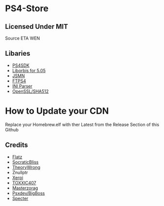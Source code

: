# PS4-Store

## Licensed Under MIT

Source ETA WEN

## Libaries


- [PS4SDK](https://github.com/psxdev/ps4sdk/tree/firmware505)
- [Liborbis for 5.05](https://github.com/orbisdev/liborbis)
- [JSMN](https://github.com/zserge/jsmn)
- [FTPS4](https://github.com/xerpi/FTPS4)
- [INI Parser](https://github.com/mlking/Simple-INI)
- [OpenSSL/SHA512](https://github.com/openssl/openssl)


# How to Update your CDN

Replace your Homebrew.elf with ther Latest from the Release Section of this Github

## Credits

- [Flatz](https://twitter.com/flat_z)
- [SocraticBliss](https://twitter.com/SocraticBliss)
- [TheoryWrong](https://twitter.com/TheoryWrong)
- Znullptr
- [Xerpi](https://twitter.com/xerpi)
- [TOXXIC407](https://twitter.com/TOXXIC_407)
- [Masterzorag](https://twitter.com/masterzorag)
- [Psxdev/BigBoss](https://twitter.com/psxdev)
- [Specter](https://twitter.com/SpecterDev)


